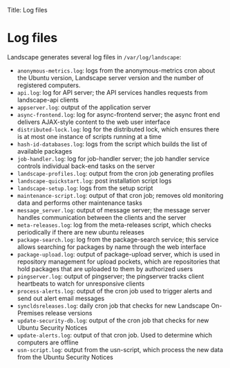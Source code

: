 Title: Log files

# Log files

Landscape generates several log files in `/var/log/landscape`:

- `anonymous-metrics.log`: logs from the anonymous-metrics cron about the Ubuntu version, Landscape server version and the number of registered computers.
- `api.log`: log for API server; the API services handles requests from landscape-api clients
- `appserver.log`: output of the application server
- `async-frontend.log`: log for async-frontend server; the async front end delivers AJAX-style content to the web user interface 
- `distributed-lock.log`: log for the distributed lock, which ensures there is at most one instance of scripts running at a time
- `hash-id-databases.log`: logs from the script which builds the list of available packages
- `job-handler.log`: log for job-handler server; the job handler service controls individual back-end tasks on the server
- `landscape-profiles.log`: output from the cron job generating profiles
- `landscape-quickstart.log`: post installation script logs
- `landscape-setup.log`: logs from the setup script
- `maintenance-script.log`: output of that cron job; removes old monitoring data and performs other maintenance tasks
- `message_server.log`: output of message server; the message server handles communication between the clients and the server
- `meta-releases.log`: log from the meta-releases script, which checks periodically if there are new ubuntu releases
- `package-search.log`: log from the package-search service; this service allows searching for packages by name through the web interface
- `package-upload.log`: output of package-upload server, which is used in repository management for upload pockets, which are repositories that hold packages that are uploaded to them by authorized users
- `pingserver.log`: output of pingserver; the pingserver tracks client heartbeats to watch for unresponsive clients
- `process-alerts.log`: output of the cron job used to trigger alerts and send out alert email messages
- `syncldsreleases.log`: daily cron job that checks for new Landscape On-Premises release versions
- `update-security-db.log`: output of the cron job that checks for new Ubuntu Security Notices
- `update-alerts.log`: output of that cron job. Used to determine which computers are offline
- `usn-script.log`: output from the usn-script, which process the new data from the Ubuntu Security Notices
